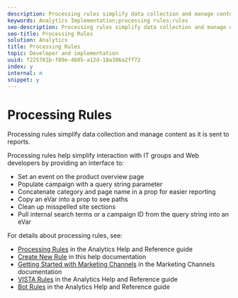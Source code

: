```yaml
---
description: Processing rules simplify data collection and manage content as it is sent to reports.
keywords: Analytics Implementation;processing rules;rules
seo-description: Processing rules simplify data collection and manage content as it is sent to reports.
seo-title: Processing Rules
solution: Analytics
title: Processing Rules
topic: Developer and implementation
uuid: f225781b-f89e-4605-a12d-18a386a2ff72
index: y
internal: n
snippet: y
---
```


# Processing Rules

Processing rules simplify data collection and manage content as it is sent to reports.

Processing rules help simplify interaction with IT groups and Web developers by providing an interface to:

* Set an event on the product overview page 
* Populate campaign with a query string parameter 
* Concatenate category and page name in a prop for easier reporting 
* Copy an eVar into a prop to see paths 
* Clean up misspelled site sections 
* Pull internal search terms or a campaign ID from the query string into an eVar

For details about processing rules, see:

* [Processing Rules](https://marketing.adobe.com/resources/help/en_US/reference/processing_rules.html) in the Analytics Help and Reference guide 
* [Create New Rule](../../implement/c-implement-with-dtm/c-rules/t-rules-create.md#task_B7FB5ED415AF430C952265AC2835C0DB) in this help documentation 
* [Getting Started with Marketing Channels](https://marketing.adobe.com/resources/help/en_US/mchannel/c_getting_started_mchannel.html) in the Marketing Channels documentation 
* [VISTA Rules](https://marketing.adobe.com/resources/help/en_US/reference/VISTA.html) in the Analytics Help and Reference guide 
* [Bot Rules](https://marketing.adobe.com/resources/help/en_US/reference/bot_rules.html) in the Analytics Help and Reference guide

